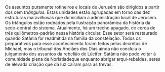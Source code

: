 ﻿Os assuntos puramente rotineiros e locais de Jerusém são dirigidos a partir dos cem <em>triângulos.</em> Estas unidades estão agrupadas em torno das dez estruturas maravilhosas que domiciliam a administração local de Jerusém. Os triângulos estão rodeados pela ilustração panorâmica da história da sede-central do sistema. Atualmente, há um trecho apagado, de cerca de três quilômetros-padrão nessa história circular. Esse setor será restaurado quando Satânia for readmitida na família da constelação. Todos os preparativos para esse acontecimento foram feitos pelos decretos de Michael, mas o tribunal dos Anciães dos Dias ainda não concluiu o julgamento dos assuntos da rebelião de Lúcifer. Satânia não pode voltar à comunidade plena de Norlatiadeque enquanto abrigar arqui-rebeldes, seres de elevada criação que da luz caíram para as trevas.